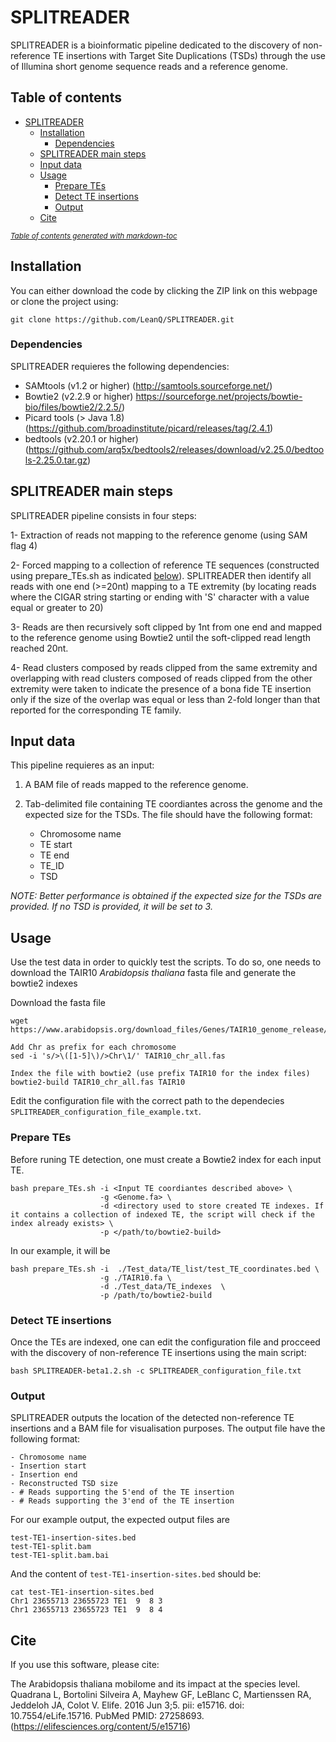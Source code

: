 # SPLITREADER

SPLITREADER is a bioinformatic pipeline dedicated to the discovery of non-reference TE insertions with Target Site Duplications (TSDs) through the use of Illumina short genome sequence reads and a reference genome.


## Table of contents
- [SPLITREADER](#splitreader)
  * [Installation](#installation)
    + [Dependencies](#dependencies)
  * [SPLITREADER main steps](#splitreader-main-steps)
  * [Input data](#input-data)
  * [Usage](#usage)
	+ [Prepare TEs](#prepare-tes)
	+ [Detect TE insertions](#detect-te-insertions)
	+ [Output](#output)
  * [Cite](#cite)

<small><i><a href='http://ecotrust-canada.github.io/markdown-toc/'>Table of contents generated with markdown-toc</a></i></small>


## Installation
You can either download the code by clicking the ZIP link on this webpage or clone the project using:

	git clone https://github.com/LeanQ/SPLITREADER.git

### Dependencies

SPLITREADER requieres the following dependencies:

* SAMtools (v1.2 or higher) (http://samtools.sourceforge.net/)
* Bowtie2 (v2.2.9 or higher) https://sourceforge.net/projects/bowtie-bio/files/bowtie2/2.2.5/)
* Picard tools (> Java 1.8) (https://github.com/broadinstitute/picard/releases/tag/2.4.1)
* bedtools (v2.20.1 or higher) (https://github.com/arq5x/bedtools2/releases/download/v2.25.0/bedtools-2.25.0.tar.gz)

## SPLITREADER main steps

SPLITREADER pipeline consists in four steps: 

1- Extraction of reads not mapping to the reference genome (using SAM flag 4) 

2- Forced mapping to a collection of reference TE sequences (constructed using prepare_TEs.sh as indicated [below](#prepare-tes)). SPLITREADER then identify all reads with one end (>=20nt) mapping to a TE extremity (by locating reads where the CIGAR string starting or ending with 'S' character with a value equal or greater to 20)

3- Reads are then recursively soft clipped by 1nt from one end and mapped to the reference genome using Bowtie2 until the soft-clipped read length reached 20nt.

4- Read clusters composed by reads clipped from the same extremity and overlapping with read clusters composed of reads clipped from the other extremity were taken to indicate the presence of a bona fide TE insertion only if the size of the overlap was equal or less than 2-fold longer than that reported for the corresponding TE family.

## Input data

This pipeline requieres as an input:

1. A BAM file of reads mapped to the reference genome. 
2. Tab-delimited file containing TE coordiantes across the genome and the expected size for the TSDs. The file should have the following format: 

	- Chromosome name
	- TE start
	- TE end
	- TE_ID
	- TSD

*NOTE: Better performance is obtained if the expected size for the TSDs are provided. If no TSD is provided, it will be set to 3.*

## Usage

Use the test data in order to quickly test the scripts. To do so, one needs to download the TAIR10 *Arabidopsis thaliana* fasta file and generate the bowtie2 indexes

Download the fasta file

```
wget https://www.arabidopsis.org/download_files/Genes/TAIR10_genome_release/TAIR10_chromosome_files/TAIR10_chr_all.fas

Add Chr as prefix for each chromosome
sed -i 's/>\([1-5]\)/>Chr\1/' TAIR10_chr_all.fas

Index the file with bowtie2 (use prefix TAIR10 for the index files)
bowtie2-build TAIR10_chr_all.fas TAIR10

```

Edit the configuration file with the correct path to the dependecies `SPLITREADER_configuration_file_example.txt`.

### Prepare TEs

Before runing TE detection, one must create a Bowtie2 index for each input TE. 

```
bash prepare_TEs.sh -i <Input TE coordiantes described above> \
					-g <Genome.fa> \
					-d <directory used to store created TE indexes. If it contains a collection of indexed TE, the script will check if the index already exists> \
					-p </path/to/bowtie2-build> 
```

In our example, it will be

```
bash prepare_TEs.sh -i  ./Test_data/TE_list/test_TE_coordinates.bed \
					-g ./TAIR10.fa \
					-d ./Test_data/TE_indexes  \
					-p /path/to/bowtie2-build
```

### Detect TE insertions
Once the TEs are indexed, one can edit the configuration file and procceed with the discovery of non-reference TE insertions using the main script: 

```
bash SPLITREADER-beta1.2.sh -c SPLITREADER_configuration_file.txt
```

### Output

SPLITREADER outputs the location of the detected non-reference TE insertions and a BAM file for visualisation purposes. The output file have the following format: 

	- Chromosome name
	- Insertion start
	- Insertion end
	- Reconstructed TSD size
	- # Reads supporting the 5'end of the TE insertion 
	- # Reads supporting the 3'end of the TE insertion 

For our example output, the expected output files are

```
test-TE1-insertion-sites.bed
test-TE1-split.bam
test-TE1-split.bam.bai
```

And the content of `test-TE1-insertion-sites.bed` should be:

```
cat test-TE1-insertion-sites.bed
Chr1 23655713 23655723 TE1  9  8 3
Chr1 23655713 23655723 TE1  9  8 4
```

## Cite

If you use this software, please cite:

The Arabidopsis thaliana mobilome and its impact at the species level. Quadrana L, Bortolini Silveira A, Mayhew GF, LeBlanc C, Martienssen RA, Jeddeloh JA, Colot V. 
Elife. 2016 Jun 3;5. pii: e15716. doi: 10.7554/eLife.15716. PubMed PMID: 27258693. (https://elifesciences.org/content/5/e15716)





